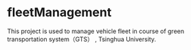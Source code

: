 # fleetManagement
This project is used to manage vehicle fleet in course of green transportation system（GTS） , Tsinghua University. 
